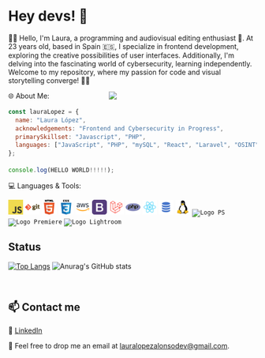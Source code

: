 # Hey devs! 👋

👩‍💻 Hello, I'm Laura, a programming and audiovisual editing enthusiast 🎥. At 23 years old, based in Spain 🇪🇸, I specialize in frontend development, exploring the creative possibilities of user interfaces. Additionally, I'm delving into the fascinating world of cybersecurity, learning independently. Welcome to my repository, where my passion for code and visual storytelling converge! 🚀✨

🌐 About Me:
<img align="right" width="300" padding="2" src="https://media4.giphy.com/media/v1.Y2lkPTc5MGI3NjExaTB1dmVjbXVoZHBwOXliaDA1dXExOWg4ZDI2c2M1MG8xaWZwbHpmcSZlcD12MV9pbnRlcm5hbF9naWZfYnlfaWQmY3Q9Zw/VDGeLW6lqI9qyctnV3/giphy.gif"/>


```javascript
const lauraLopez = {
  name: "Laura López",
  acknowledgements: "Frontend and Cybersecurity in Progress",
  primarySkillset: "Javascript", "PHP",
  languages: ["JavaScript", "PHP", "mySQL", "React", "Laravel", "OSINT"]
};

console.log(HELLO WORLD!!!!!);
```

💻 Languages & Tools:

<code><img
    height="30"
    src="https://raw.githubusercontent.com/github/explore/80688e429a7d4ef2fca1e82350fe8e3517d3494d/topics/javascript/javascript.png"
    alt="Logo javascript"/></code>
<code><img
    height="30"
    src="https://raw.githubusercontent.com/github/explore/80688e429a7d4ef2fca1e82350fe8e3517d3494d/topics/git/git.png"
    alt="Logo git"/></code>
<code><img
    height="30"
    src="https://raw.githubusercontent.com/github/explore/80688e429a7d4ef2fca1e82350fe8e3517d3494d/topics/html/html.png"
    alt="Logo HTML"/></code>
<code><img
    height="30"
    src="https://raw.githubusercontent.com/github/explore/80688e429a7d4ef2fca1e82350fe8e3517d3494d/topics/css/css.png"
    alt="Logo CSS"/></code>
    <code><img
    height="30"
    src="https://raw.githubusercontent.com/github/explore/fbceb94436312b6dacde68d122a5b9c7d11f9524/topics/aws/aws.png"
    alt="Logo AWS"/></code>
    <code><img
    height="30"
    src="https://raw.githubusercontent.com/github/explore/80688e429a7d4ef2fca1e82350fe8e3517d3494d/topics/bootstrap/bootstrap.png"
    alt="Logo Bootstrap"/></code>
    <code><img
    height="30"
    src="https://raw.githubusercontent.com/github/explore/56a826d05cf762b2b50ecbe7d492a839b04f3fbf/topics/laravel/laravel.png"
    alt="Logo Laravel"/></code>
    <code><img
    height="30"
    src="https://raw.githubusercontent.com/github/explore/ccc16358ac4530c6a69b1b80c7223cd2744dea83/topics/php/php.png"
    alt="Logo Php"/></code>
    <code><img
    height="30"
    src="https://raw.githubusercontent.com/github/explore/80688e429a7d4ef2fca1e82350fe8e3517d3494d/topics/react/react.png"
    alt="Logo React"/></code>
    <code><img
    height="30"
    src="https://raw.githubusercontent.com/github/explore/80688e429a7d4ef2fca1e82350fe8e3517d3494d/topics/sql/sql.png"
    alt="Logo SQL"/></code>
    <code><img
    height="30"
    src="https://raw.githubusercontent.com/github/explore/80688e429a7d4ef2fca1e82350fe8e3517d3494d/topics/linux/linux.png"
    alt="Logo Linux"/></code>
    <code><img
    height="30"
    src="https://www.adobe.com/content/dam/cc/icons/photoshop.svg"
    alt="Logo PS"/></code>
    <code><img
    height="30"
    src="https://www.adobe.com/content/dam/cc/icons/premiere.svg"
    alt="Logo Premiere"/></code>
    <code><img
    height="30"
    src="https://www.adobe.com/content/dam/cc/icons/lightroom-cc.svg"
    alt="Logo Lightroom"/></code>
    


## Status
[![Top Langs](https://github-readme-stats.vercel.app/api/top-langs/?username=laurity&layout=donut)](https://github.com/anuraghazra/github-readme-stats)
![Anurag's GitHub stats](https://github-readme-stats.vercel.app/api?username=laurity&show_icons=true&theme=radical)

[linkedin]: https://www.linkedin.com/in/laura-lopez-alonso/
<br>

## 📫 Contact me
👔 [LinkedIn][linkedin]

📧 Feel free to drop me an email at lauralopezalonsodev@gmail.com.
